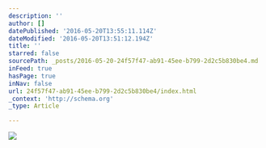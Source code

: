 ```yaml
---
description: ''
author: []
datePublished: '2016-05-20T13:55:11.114Z'
dateModified: '2016-05-20T13:51:12.194Z'
title: ''
starred: false
sourcePath: _posts/2016-05-20-24f57f47-ab91-45ee-b799-2d2c5b830be4.md
inFeed: true
hasPage: true
inNav: false
url: 24f57f47-ab91-45ee-b799-2d2c5b830be4/index.html
_context: 'http://schema.org'
_type: Article

---
```

![](https://the-grid-user-content.s3-us-west-2.amazonaws.com/2a48d711-d66a-4c36-823f-9622427bd6ce.jpg)